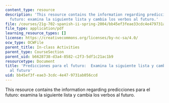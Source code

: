 ```yaml
---
content_type: resource
description: 'This resource contains the information regarding predicciones para el
  futuro: examina la siguiente lista y cambia los verbos al futuro.'
file: /courses/21g-702-spanish-ii-spring-2004/bb45ef3feae33cdc4e479731ab056ccd_MIT21G_702S04_27predi.pdf
file_type: application/pdf
learning_resource_types: []
license: https://creativecommons.org/licenses/by-nc-sa/4.0/
ocw_type: OCWFile
parent_title: In-class Activities
parent_type: CourseSection
parent_uid: b6628738-d3a4-8582-c2f3-5df1c21ac1b9
resourcetype: Document
title: 'Predicciones para el futuro:  Examina la siguiente lista y cambia los verbos
  al futuro'
uid: bb45ef3f-eae3-3cdc-4e47-9731ab056ccd
---
```

This resource contains the information regarding predicciones para el futuro: examina la siguiente lista y cambia los verbos al futuro.